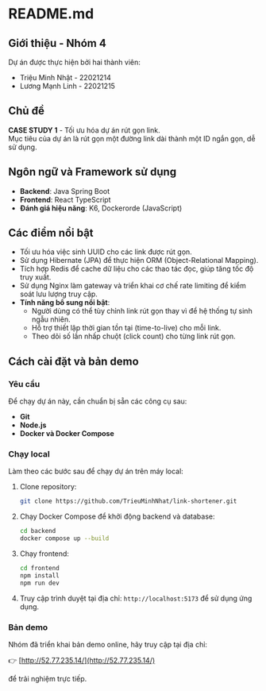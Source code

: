 # README.md

## Giới thiệu - Nhóm 4

Dự án được thực hiện bởi hai thành viên:

- Triệu Minh Nhật - 22021214
- Lương Mạnh Linh - 22021215

## Chủ đề

**CASE STUDY 1** - Tối ưu hóa dự án rút gọn link.  
Mục tiêu của dự án là rút gọn một đường link dài thành một ID ngắn gọn, dễ sử dụng.

## Ngôn ngữ và Framework sử dụng

- **Backend**: Java Spring Boot
- **Frontend**: React TypeScript
- **Đánh giá hiệu năng**: K6, Dockerorde (JavaScript)

## Các điểm nổi bật

- Tối ưu hóa việc sinh UUID cho các link được rút gọn.
- Sử dụng Hibernate (JPA) để thực hiện ORM (Object-Relational Mapping).
- Tích hợp Redis để cache dữ liệu cho các thao tác đọc, giúp tăng tốc độ truy xuất.
- Sử dụng Nginx làm gateway và triển khai cơ chế rate limiting để kiểm soát lưu lượng truy cập.
- **Tính năng bổ sung nổi bật**:
  - Người dùng có thể tùy chỉnh link rút gọn thay vì để hệ thống tự sinh ngẫu nhiên.
  - Hỗ trợ thiết lập thời gian tồn tại (time-to-live) cho mỗi link.
  - Theo dõi số lần nhấp chuột (click count) cho từng link rút gọn.

## Cách cài đặt và bản demo

### Yêu cầu

Để chạy dự án này, cần chuẩn bị sẵn các công cụ sau:

- **Git**
- **Node.js**
- **Docker và Docker Compose**

### Chạy local

Làm theo các bước sau để chạy dự án trên máy local:

1. Clone repository:

   ```bash
   git clone https://github.com/TrieuMinhNhat/link-shortener.git
   ```

2. Chạy Docker Compose để khởi động backend và database:

   ```bash
   cd backend
   docker compose up --build
   ```

3. Chạy frontend:

   ```bash
   cd frontend
   npm install
   npm run dev
   ```

4. Truy cập trình duyệt tại địa chỉ:
   `http://localhost:5173`
   để sử dụng ứng dụng.

### Bản demo

Nhóm đã triển khai bản demo online, hãy truy cập tại địa chỉ:

👉 [http://52.77.235.14/](http://52.77.235.14/)

để trải nghiệm trực tiếp.
